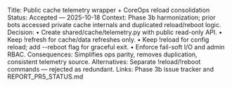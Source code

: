 Title: Public cache telemetry wrapper + CoreOps reload consolidation
Status: Accepted — 2025-10-18
Context:
  Phase 3b harmonization; prior bots accessed private cache internals and duplicated reload/reboot logic.
Decision:
  • Create shared/cache/telemetry.py with public read-only API.
  • Keep !refresh for cache/data refreshes only.
  • Keep !reload for config reload; add --reboot flag for graceful exit.
  • Enforce fail-soft I/O and admin RBAC.
Consequences:
  Simplifies ops parity, removes duplication, consistent telemetry source.
Alternatives:
  Separate !reload/!reboot commands — rejected as redundant.
Links:
  Phase 3b issue tracker and REPORT_PR5_STATUS.md
